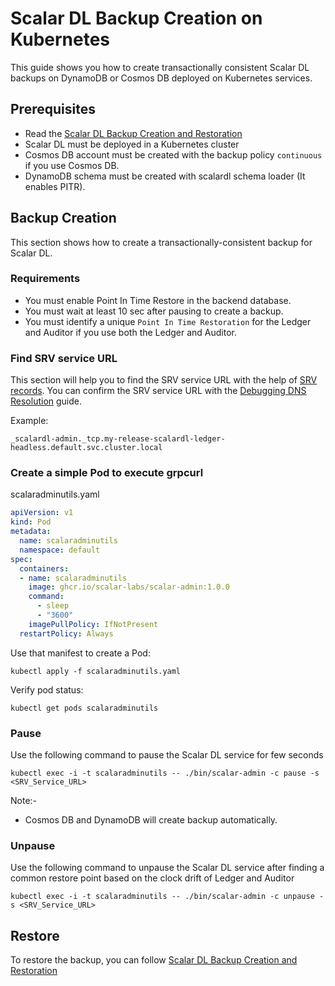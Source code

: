 # Scalar DL Backup Creation on Kubernetes

This guide shows you how to create transactionally consistent Scalar DL backups on DynamoDB or Cosmos DB deployed on Kubernetes services.

## Prerequisites

* Read the [Scalar DL Backup Creation and Restoration](https://github.com/scalar-labs/scalardl/blob/master/docs/backup-restore.md)
* Scalar DL must be deployed in a Kubernetes cluster
* Cosmos DB account must be created with the backup policy `continuous` if you use Cosmos DB.
* DynamoDB schema must be created with scalardl schema loader (It enables PITR).

## Backup Creation

This section shows how to create a transactionally-consistent backup for Scalar DL.

### Requirements

* You must enable Point In Time Restore in the backend database.
* You must wait at least 10 sec after pausing to create a backup.
* You must identify a unique `Point In Time Restoration` for the Ledger and Auditor if you use both the Ledger and Auditor. 

### Find SRV service URL

This section will help you to find the SRV service URL with the help of [SRV records](https://kubernetes.io/docs/concepts/services-networking/dns-pod-service/#srv-records).
You can confirm the SRV service URL with the [Debugging DNS Resolution](https://kubernetes.io/docs/tasks/administer-cluster/dns-debugging-resolution/) guide.

Example: 
```
_scalardl-admin._tcp.my-release-scalardl-ledger-headless.default.svc.cluster.local
```

### Create a simple Pod to execute grpcurl

scalaradminutils.yaml

```yaml
apiVersion: v1
kind: Pod
metadata:
  name: scalaradminutils
  namespace: default
spec:
  containers:
  - name: scalaradminutils
    image: ghcr.io/scalar-labs/scalar-admin:1.0.0
    command:
      - sleep
      - "3600"
    imagePullPolicy: IfNotPresent
  restartPolicy: Always
```

Use that manifest to create a Pod:

```console
kubectl apply -f scalaradminutils.yaml
```

Verify pod status:

```console
kubectl get pods scalaradminutils
```

### Pause

Use the following command to pause the Scalar DL service for few seconds

```console
kubectl exec -i -t scalaradminutils -- ./bin/scalar-admin -c pause -s <SRV_Service_URL>
```
Note:-
* Cosmos DB and DynamoDB will create backup automatically.

### Unpause

Use the following command to unpause the Scalar DL service after finding a common restore point based on the clock drift of Ledger and Auditor

```console
kubectl exec -i -t scalaradminutils -- ./bin/scalar-admin -c unpause -s <SRV_Service_URL>
```

## Restore

To restore the backup, you can follow [Scalar DL Backup Creation and Restoration](https://github.com/scalar-labs/scalardl/blob/master/docs/backup-restore.md#restore)
